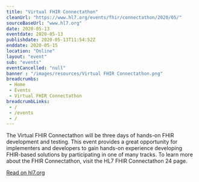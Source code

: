 ```yaml
--- 
title: "Virtual FHIR Connectathon"
cleanUrl: "https://www.hl7.org/events/fhir/connectathon/2020/05/"
sourceBaseUrl: "www.hl7.org"
date: 2020-05-13
eventdate: 2020-05-13
publishdate: 2020-05-13T11:54:52Z
enddate: 2020-05-15
location: "Online"
layout: "event"
sub: "events"
eventCancelled: "null"
banner : "/images/resources/Virtual FHIR Connectathon.png"
breadcrumbs:
 - Home
 - Events
 - Virtual FHIR Connectathon
breadcrumbLinks:
 - / 
 - /events
 - / 
---
```

The Virtual FHIR Connectathon will be three days of hands-on FHIR development and testing. This event provides a great opportunity for implementers and developers to gain hands-on experience developing FHIR-based solutions by participating in one of many tracks. To learn more about the FHIR Connectathon, visit the HL7 FHIR Connectathon 24 page.  
  
[Read on hl7.org](https://www.hl7.org/events/fhir/connectathon/2020/05/)
